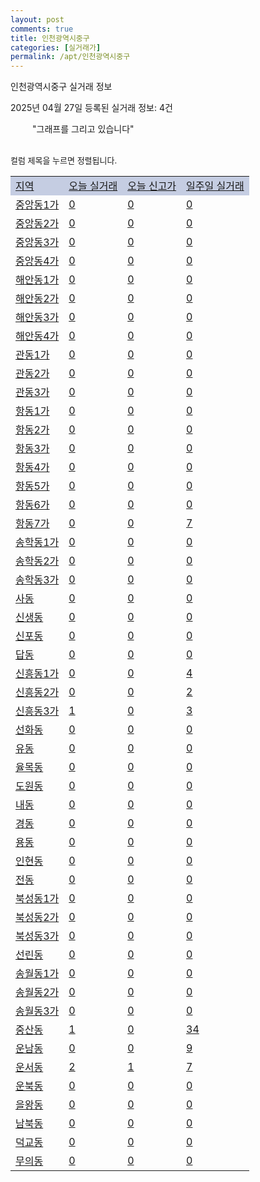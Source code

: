 ```yaml
---
layout: post
comments: true
title: 인천광역시중구
categories: [실거래가]
permalink: /apt/인천광역시중구
---
```


인천광역시중구 실거래 정보

2025년 04월 27일 등록된 실거래 정보: 4건

<!--<script async src="https://pagead2.googlesyndication.com/pagead/js/adsbygoogle.js?client=ca-pub-3485438051770037"
 crossorigin="anonymous"></script>-->

<script type="text/javascript">
  google.charts.load('current', {'packages':['corechart']});
  google.charts.setOnLoadCallback(drawChart);

  function drawChart() {
    var data = google.visualization.arrayToDataTable([['거래일', '매매', '전월세', '전매'], ['21-01', 8, 3, 0], ['21-02', 0, 1, 0], ['21-03', 0, 1, 0], ['21-04', 0, 1, 0], ['21-05', 2, 0, 0], ['21-06', 0, 5, 0], ['21-07', 26, 97, 2], ['21-08', 246, 284, 6], ['21-09', 357, 402, 4], ['21-10', 234, 395, 4], ['21-11', 107, 295, 8], ['21-12', 87, 293, 2], ['22-01', 51, 243, 0], ['22-02', 47, 488, 3], ['22-03', 80, 463, 2], ['22-04', 103, 557, 2], ['22-05', 82, 391, 1], ['22-06', 61, 401, 2], ['22-07', 56, 330, 5], ['22-08', 7, 68, 1], ['23-07', 1, 5, 0], ['23-08', 0, 2, 0], ['23-09', 0, 9, 0], ['23-10', 11, 41, 0], ['23-11', 109, 301, 5], ['23-12', 76, 407, 3], ['24-01', 0, 13, 0], ['24-02', 0, 10, 0], ['24-03', 0, 6, 0], ['24-04', 67, 171, 0], ['24-05', 106, 364, 5], ['24-06', 150, 392, 3], ['24-07', 182, 406, 8], ['24-08', 178, 385, 10], ['24-09', 128, 295, 14], ['24-10', 147, 129, 154], ['24-11', 58, 0, 58], ['24-12', 90, 90, 90], ['25-01', 88, 88, 88], ['25-02', 128, 128, 128], ['25-03', 160, 160, 160], ['25-04', 88, 84, 84]]);

    var options = {
      title: '최근 1년간 유형별 거래량 추이',
      legend: { position: 'bottom' }
    };

    setTimeout(function() {
        var chart = new google.visualization.LineChart(document.getElementById('columnchart_material'));
        chart.draw(data, (options));
        document.getElementById('loading').style.display = 'none';
        var dayLabel = (new Date()).getDay();
        if (dayLabel < 2) {
            sorttable.innerSortFunction.apply(document.getElementById('week'), []);
            sorttable.innerSortFunction.apply(document.getElementById('week'), []);        
        }
        else {
            sorttable.innerSortFunction.apply(document.getElementById('today'), []);
            sorttable.innerSortFunction.apply(document.getElementById('today'), []);
        }
    }, 200);

  }
</script>

<div id="loading" style="z-index:20; display: block; margin-left: 35px">"그래프를 그리고 있습니다"</div>
<div id="columnchart_material" style="width: 95%; margin-left: -35px; display: block"></div>
<!--<div style="width: 95%; margin-left: -35px; display: block">
      <script async src="https://pagead2.googlesyndication.com/pagead/js/adsbygoogle.js?client=ca-pub-3485438051770037"
          crossorigin="anonymous"></script>
      <ins class="adsbygoogle"
          style="display:block"
          data-ad-format="fluid"
          data-ad-layout-key="-fb+5w+4e-db+86"
          data-ad-client="ca-pub-3485438051770037"
          data-ad-slot="1827090281"></ins>
      <script>
          (adsbygoogle = window.adsbygoogle || []).push({});
      </script>
</div>-->
<br>

<font size='small' style='font-size: small;'>컬럼 제목을 누르면 정렬됩니다.</font>
<table class="sortable">
  <tr style='background-color: rgba(114, 132, 186,0.4);'>
    <td id="region"><a href="#">지역</a></td>
    <td id="today"><a href="#">오늘 실거래</a></td>
    <td id="today_new"><a href="#">오늘 신고가</a></td>
    <td id="week"><a href="#">일주일 실거래</a></td>
  </tr>

  
  <tr class="item">
    <td><a href="인천광역시중구중앙동1가">중앙동1가</a></td>
    <td><a href="인천광역시중구중앙동1가">0</a></td>
    <td><a href="인천광역시중구중앙동1가">0</a></td>
    <td><a href="인천광역시중구중앙동1가">0</a></td>
  </tr>
    

  <tr class="item">
    <td><a href="인천광역시중구중앙동2가">중앙동2가</a></td>
    <td><a href="인천광역시중구중앙동2가">0</a></td>
    <td><a href="인천광역시중구중앙동2가">0</a></td>
    <td><a href="인천광역시중구중앙동2가">0</a></td>
  </tr>
    

  <tr class="item">
    <td><a href="인천광역시중구중앙동3가">중앙동3가</a></td>
    <td><a href="인천광역시중구중앙동3가">0</a></td>
    <td><a href="인천광역시중구중앙동3가">0</a></td>
    <td><a href="인천광역시중구중앙동3가">0</a></td>
  </tr>
    

  <tr class="item">
    <td><a href="인천광역시중구중앙동4가">중앙동4가</a></td>
    <td><a href="인천광역시중구중앙동4가">0</a></td>
    <td><a href="인천광역시중구중앙동4가">0</a></td>
    <td><a href="인천광역시중구중앙동4가">0</a></td>
  </tr>
    

  <tr class="item">
    <td><a href="인천광역시중구해안동1가">해안동1가</a></td>
    <td><a href="인천광역시중구해안동1가">0</a></td>
    <td><a href="인천광역시중구해안동1가">0</a></td>
    <td><a href="인천광역시중구해안동1가">0</a></td>
  </tr>
    

  <tr class="item">
    <td><a href="인천광역시중구해안동2가">해안동2가</a></td>
    <td><a href="인천광역시중구해안동2가">0</a></td>
    <td><a href="인천광역시중구해안동2가">0</a></td>
    <td><a href="인천광역시중구해안동2가">0</a></td>
  </tr>
    

  <tr class="item">
    <td><a href="인천광역시중구해안동3가">해안동3가</a></td>
    <td><a href="인천광역시중구해안동3가">0</a></td>
    <td><a href="인천광역시중구해안동3가">0</a></td>
    <td><a href="인천광역시중구해안동3가">0</a></td>
  </tr>
    

  <tr class="item">
    <td><a href="인천광역시중구해안동4가">해안동4가</a></td>
    <td><a href="인천광역시중구해안동4가">0</a></td>
    <td><a href="인천광역시중구해안동4가">0</a></td>
    <td><a href="인천광역시중구해안동4가">0</a></td>
  </tr>
    

  <tr class="item">
    <td><a href="인천광역시중구관동1가">관동1가</a></td>
    <td><a href="인천광역시중구관동1가">0</a></td>
    <td><a href="인천광역시중구관동1가">0</a></td>
    <td><a href="인천광역시중구관동1가">0</a></td>
  </tr>
    

  <tr class="item">
    <td><a href="인천광역시중구관동2가">관동2가</a></td>
    <td><a href="인천광역시중구관동2가">0</a></td>
    <td><a href="인천광역시중구관동2가">0</a></td>
    <td><a href="인천광역시중구관동2가">0</a></td>
  </tr>
    

  <tr class="item">
    <td><a href="인천광역시중구관동3가">관동3가</a></td>
    <td><a href="인천광역시중구관동3가">0</a></td>
    <td><a href="인천광역시중구관동3가">0</a></td>
    <td><a href="인천광역시중구관동3가">0</a></td>
  </tr>
    

  <tr class="item">
    <td><a href="인천광역시중구항동1가">항동1가</a></td>
    <td><a href="인천광역시중구항동1가">0</a></td>
    <td><a href="인천광역시중구항동1가">0</a></td>
    <td><a href="인천광역시중구항동1가">0</a></td>
  </tr>
    

  <tr class="item">
    <td><a href="인천광역시중구항동2가">항동2가</a></td>
    <td><a href="인천광역시중구항동2가">0</a></td>
    <td><a href="인천광역시중구항동2가">0</a></td>
    <td><a href="인천광역시중구항동2가">0</a></td>
  </tr>
    

  <tr class="item">
    <td><a href="인천광역시중구항동3가">항동3가</a></td>
    <td><a href="인천광역시중구항동3가">0</a></td>
    <td><a href="인천광역시중구항동3가">0</a></td>
    <td><a href="인천광역시중구항동3가">0</a></td>
  </tr>
    

  <tr class="item">
    <td><a href="인천광역시중구항동4가">항동4가</a></td>
    <td><a href="인천광역시중구항동4가">0</a></td>
    <td><a href="인천광역시중구항동4가">0</a></td>
    <td><a href="인천광역시중구항동4가">0</a></td>
  </tr>
    

  <tr class="item">
    <td><a href="인천광역시중구항동5가">항동5가</a></td>
    <td><a href="인천광역시중구항동5가">0</a></td>
    <td><a href="인천광역시중구항동5가">0</a></td>
    <td><a href="인천광역시중구항동5가">0</a></td>
  </tr>
    

  <tr class="item">
    <td><a href="인천광역시중구항동6가">항동6가</a></td>
    <td><a href="인천광역시중구항동6가">0</a></td>
    <td><a href="인천광역시중구항동6가">0</a></td>
    <td><a href="인천광역시중구항동6가">0</a></td>
  </tr>
    

  <tr class="item">
    <td><a href="인천광역시중구항동7가">항동7가</a></td>
    <td><a href="인천광역시중구항동7가">0</a></td>
    <td><a href="인천광역시중구항동7가">0</a></td>
    <td><a href="인천광역시중구항동7가">7</a></td>
  </tr>
    

  <tr class="item">
    <td><a href="인천광역시중구송학동1가">송학동1가</a></td>
    <td><a href="인천광역시중구송학동1가">0</a></td>
    <td><a href="인천광역시중구송학동1가">0</a></td>
    <td><a href="인천광역시중구송학동1가">0</a></td>
  </tr>
    

  <tr class="item">
    <td><a href="인천광역시중구송학동2가">송학동2가</a></td>
    <td><a href="인천광역시중구송학동2가">0</a></td>
    <td><a href="인천광역시중구송학동2가">0</a></td>
    <td><a href="인천광역시중구송학동2가">0</a></td>
  </tr>
    

  <tr class="item">
    <td><a href="인천광역시중구송학동3가">송학동3가</a></td>
    <td><a href="인천광역시중구송학동3가">0</a></td>
    <td><a href="인천광역시중구송학동3가">0</a></td>
    <td><a href="인천광역시중구송학동3가">0</a></td>
  </tr>
    

  <tr class="item">
    <td><a href="인천광역시중구사동">사동</a></td>
    <td><a href="인천광역시중구사동">0</a></td>
    <td><a href="인천광역시중구사동">0</a></td>
    <td><a href="인천광역시중구사동">0</a></td>
  </tr>
    

  <tr class="item">
    <td><a href="인천광역시중구신생동">신생동</a></td>
    <td><a href="인천광역시중구신생동">0</a></td>
    <td><a href="인천광역시중구신생동">0</a></td>
    <td><a href="인천광역시중구신생동">0</a></td>
  </tr>
    

  <tr class="item">
    <td><a href="인천광역시중구신포동">신포동</a></td>
    <td><a href="인천광역시중구신포동">0</a></td>
    <td><a href="인천광역시중구신포동">0</a></td>
    <td><a href="인천광역시중구신포동">0</a></td>
  </tr>
    

  <tr class="item">
    <td><a href="인천광역시중구답동">답동</a></td>
    <td><a href="인천광역시중구답동">0</a></td>
    <td><a href="인천광역시중구답동">0</a></td>
    <td><a href="인천광역시중구답동">0</a></td>
  </tr>
    

  <tr class="item">
    <td><a href="인천광역시중구신흥동1가">신흥동1가</a></td>
    <td><a href="인천광역시중구신흥동1가">0</a></td>
    <td><a href="인천광역시중구신흥동1가">0</a></td>
    <td><a href="인천광역시중구신흥동1가">4</a></td>
  </tr>
    

  <tr class="item">
    <td><a href="인천광역시중구신흥동2가">신흥동2가</a></td>
    <td><a href="인천광역시중구신흥동2가">0</a></td>
    <td><a href="인천광역시중구신흥동2가">0</a></td>
    <td><a href="인천광역시중구신흥동2가">2</a></td>
  </tr>
    

  <tr class="item">
    <td><a href="인천광역시중구신흥동3가">신흥동3가</a></td>
    <td><a href="인천광역시중구신흥동3가">1</a></td>
    <td><a href="인천광역시중구신흥동3가">0</a></td>
    <td><a href="인천광역시중구신흥동3가">3</a></td>
  </tr>
    

  <tr class="item">
    <td><a href="인천광역시중구선화동">선화동</a></td>
    <td><a href="인천광역시중구선화동">0</a></td>
    <td><a href="인천광역시중구선화동">0</a></td>
    <td><a href="인천광역시중구선화동">0</a></td>
  </tr>
    

  <tr class="item">
    <td><a href="인천광역시중구유동">유동</a></td>
    <td><a href="인천광역시중구유동">0</a></td>
    <td><a href="인천광역시중구유동">0</a></td>
    <td><a href="인천광역시중구유동">0</a></td>
  </tr>
    

  <tr class="item">
    <td><a href="인천광역시중구율목동">율목동</a></td>
    <td><a href="인천광역시중구율목동">0</a></td>
    <td><a href="인천광역시중구율목동">0</a></td>
    <td><a href="인천광역시중구율목동">0</a></td>
  </tr>
    

  <tr class="item">
    <td><a href="인천광역시중구도원동">도원동</a></td>
    <td><a href="인천광역시중구도원동">0</a></td>
    <td><a href="인천광역시중구도원동">0</a></td>
    <td><a href="인천광역시중구도원동">0</a></td>
  </tr>
    

  <tr class="item">
    <td><a href="인천광역시중구내동">내동</a></td>
    <td><a href="인천광역시중구내동">0</a></td>
    <td><a href="인천광역시중구내동">0</a></td>
    <td><a href="인천광역시중구내동">0</a></td>
  </tr>
    

  <tr class="item">
    <td><a href="인천광역시중구경동">경동</a></td>
    <td><a href="인천광역시중구경동">0</a></td>
    <td><a href="인천광역시중구경동">0</a></td>
    <td><a href="인천광역시중구경동">0</a></td>
  </tr>
    

  <tr class="item">
    <td><a href="인천광역시중구용동">용동</a></td>
    <td><a href="인천광역시중구용동">0</a></td>
    <td><a href="인천광역시중구용동">0</a></td>
    <td><a href="인천광역시중구용동">0</a></td>
  </tr>
    

  <tr class="item">
    <td><a href="인천광역시중구인현동">인현동</a></td>
    <td><a href="인천광역시중구인현동">0</a></td>
    <td><a href="인천광역시중구인현동">0</a></td>
    <td><a href="인천광역시중구인현동">0</a></td>
  </tr>
    

  <tr class="item">
    <td><a href="인천광역시중구전동">전동</a></td>
    <td><a href="인천광역시중구전동">0</a></td>
    <td><a href="인천광역시중구전동">0</a></td>
    <td><a href="인천광역시중구전동">0</a></td>
  </tr>
    

  <tr class="item">
    <td><a href="인천광역시중구북성동1가">북성동1가</a></td>
    <td><a href="인천광역시중구북성동1가">0</a></td>
    <td><a href="인천광역시중구북성동1가">0</a></td>
    <td><a href="인천광역시중구북성동1가">0</a></td>
  </tr>
    

  <tr class="item">
    <td><a href="인천광역시중구북성동2가">북성동2가</a></td>
    <td><a href="인천광역시중구북성동2가">0</a></td>
    <td><a href="인천광역시중구북성동2가">0</a></td>
    <td><a href="인천광역시중구북성동2가">0</a></td>
  </tr>
    

  <tr class="item">
    <td><a href="인천광역시중구북성동3가">북성동3가</a></td>
    <td><a href="인천광역시중구북성동3가">0</a></td>
    <td><a href="인천광역시중구북성동3가">0</a></td>
    <td><a href="인천광역시중구북성동3가">0</a></td>
  </tr>
    

  <tr class="item">
    <td><a href="인천광역시중구선린동">선린동</a></td>
    <td><a href="인천광역시중구선린동">0</a></td>
    <td><a href="인천광역시중구선린동">0</a></td>
    <td><a href="인천광역시중구선린동">0</a></td>
  </tr>
    

  <tr class="item">
    <td><a href="인천광역시중구송월동1가">송월동1가</a></td>
    <td><a href="인천광역시중구송월동1가">0</a></td>
    <td><a href="인천광역시중구송월동1가">0</a></td>
    <td><a href="인천광역시중구송월동1가">0</a></td>
  </tr>
    

  <tr class="item">
    <td><a href="인천광역시중구송월동2가">송월동2가</a></td>
    <td><a href="인천광역시중구송월동2가">0</a></td>
    <td><a href="인천광역시중구송월동2가">0</a></td>
    <td><a href="인천광역시중구송월동2가">0</a></td>
  </tr>
    

  <tr class="item">
    <td><a href="인천광역시중구송월동3가">송월동3가</a></td>
    <td><a href="인천광역시중구송월동3가">0</a></td>
    <td><a href="인천광역시중구송월동3가">0</a></td>
    <td><a href="인천광역시중구송월동3가">0</a></td>
  </tr>
    

  <tr class="item">
    <td><a href="인천광역시중구중산동">중산동</a></td>
    <td><a href="인천광역시중구중산동">1</a></td>
    <td><a href="인천광역시중구중산동">0</a></td>
    <td><a href="인천광역시중구중산동">34</a></td>
  </tr>
    

  <tr class="item">
    <td><a href="인천광역시중구운남동">운남동</a></td>
    <td><a href="인천광역시중구운남동">0</a></td>
    <td><a href="인천광역시중구운남동">0</a></td>
    <td><a href="인천광역시중구운남동">9</a></td>
  </tr>
    

  <tr class="item">
    <td><a href="인천광역시중구운서동">운서동</a></td>
    <td><a href="인천광역시중구운서동">2</a></td>
    <td><a href="인천광역시중구운서동">1</a></td>
    <td><a href="인천광역시중구운서동">7</a></td>
  </tr>
    

  <tr class="item">
    <td><a href="인천광역시중구운북동">운북동</a></td>
    <td><a href="인천광역시중구운북동">0</a></td>
    <td><a href="인천광역시중구운북동">0</a></td>
    <td><a href="인천광역시중구운북동">0</a></td>
  </tr>
    

  <tr class="item">
    <td><a href="인천광역시중구을왕동">을왕동</a></td>
    <td><a href="인천광역시중구을왕동">0</a></td>
    <td><a href="인천광역시중구을왕동">0</a></td>
    <td><a href="인천광역시중구을왕동">0</a></td>
  </tr>
    

  <tr class="item">
    <td><a href="인천광역시중구남북동">남북동</a></td>
    <td><a href="인천광역시중구남북동">0</a></td>
    <td><a href="인천광역시중구남북동">0</a></td>
    <td><a href="인천광역시중구남북동">0</a></td>
  </tr>
    

  <tr class="item">
    <td><a href="인천광역시중구덕교동">덕교동</a></td>
    <td><a href="인천광역시중구덕교동">0</a></td>
    <td><a href="인천광역시중구덕교동">0</a></td>
    <td><a href="인천광역시중구덕교동">0</a></td>
  </tr>
    

  <tr class="item">
    <td><a href="인천광역시중구무의동">무의동</a></td>
    <td><a href="인천광역시중구무의동">0</a></td>
    <td><a href="인천광역시중구무의동">0</a></td>
    <td><a href="인천광역시중구무의동">0</a></td>
  </tr>
    


</table>


    